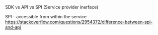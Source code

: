 SDK vs API vs SPI (Service provider inerface)

SPI - accessible from within the service
https://stackoverflow.com/questions/2954372/difference-between-spi-and-api